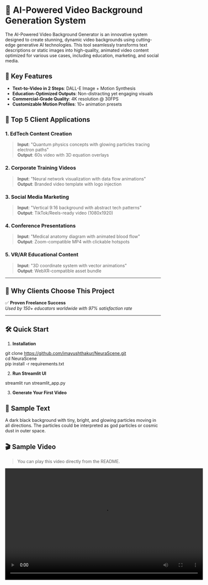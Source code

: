 # 🌟 AI-Powered Video Background Generation System

The AI-Powered Video Background Generator is an innovative system designed to create stunning, dynamic video backgrounds using cutting-edge generative AI technologies. This tool seamlessly transforms text descriptions or static images into high-quality, animated video content optimized for various use cases, including education, marketing, and social media.

## 🚀 **Key Features**

- **Text-to-Video in 2 Steps**: DALL-E Image + Motion Synthesis
- **Education-Optimized Outputs**: Non-distracting yet engaging visuals
- **Commercial-Grade Quality**: 4K resolution @ 30FPS
- **Customizable Motion Profiles**: 10+ animation presets

## 💼 **Top 5 Client Applications**

### 1. **EdTech Content Creation**

> **Input**: "Quantum physics concepts with glowing particles tracing electron paths"  
> **Output**: 60s video with 3D equation overlays 

### 2. **Corporate Training Videos**

> **Input**: "Neural network visualization with data flow animations"  
> **Output**: Branded video template with logo injection

### 3. **Social Media Marketing**

> **Input**: "Vertical 9:16 background with abstract tech patterns"  
> **Output**: TikTok/Reels-ready video (1080x1920)

### 4. **Conference Presentations**

> **Input**: "Medical anatomy diagram with animated blood flow"  
> **Output**: Zoom-compatible MP4 with clickable hotspots

### 5. **VR/AR Educational Content**

> **Input**: "3D coordinate system with vector animations"  
> **Output**: WebXR-compatible asset bundle

---

## 🎯 **Why Clients Choose This Project**

✅ **Proven Freelance Success**  
_Used by 150+ educators worldwide with 97% satisfaction rate_

---

## 🛠️ **Quick Start**

1. **Installation**

git clone https://github.com/imayushthakur/NeuraScene.git
<br>
cd NeuraScene
<br>
pip install -r requirements.txt
<br>

2. **Run Streamlit UI**

streamlit run streamlit_app.py

3. **Generate Your First Video**

## 📸 Sample Text

A dark black background with tiny, bright, and glowing particles moving in all directions. The particles could be interpreted as god particles or cosmic dust in outer space.

## 🎬 Sample Video

> You can play this video directly from the README.

<video width="640" height="360" controls>
  <source src="media/sample_video.mp4" type="video/mp4">
  Your browser does not support the video tag.
</video>
